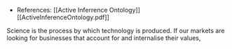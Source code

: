- References: [[Active Inferrence Ontology]] [[ActiveInferenceOntology.pdf]]

Science is the process by which technology is produced. If our markets are looking for businesses that account for and internalise their values, 